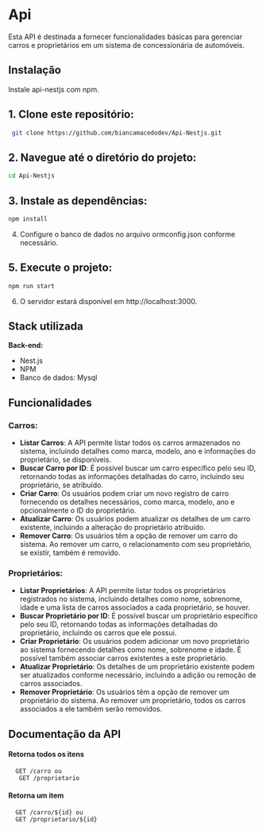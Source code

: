 
# Api 

Esta API é destinada a fornecer funcionalidades básicas para gerenciar carros e proprietários em um sistema de concessionária de automóveis.

## Instalação

Instale api-nestjs com npm.

## 1. Clone este repositório:
 ```bash
  git clone https://github.com/biancamacedodev/Api-Nestjs.git
```
## 2. Navegue até o diretório do projeto:
```bash
cd Api-Nestjs
```
## 3. Instale as dependências:
```bash
npm install
```
 4. Configure o banco de dados no arquivo ormconfig.json conforme necessário.

 ## 5. Execute o projeto:
 ```bash
npm run start
```

 6. O servidor estará disponível em http://localhost:3000.
## Stack utilizada

**Back-end:** 
- Nest.js
- NPM 
- Banco de dados: Mysql


## Funcionalidades


### Carros:

- **Listar Carros**: A API permite listar todos os carros armazenados no sistema, incluindo detalhes como marca, modelo, ano e informações do proprietário, se disponíveis.
- **Buscar Carro por ID**: É possível buscar um carro específico pelo seu ID, retornando todas as informações detalhadas do carro, incluindo seu proprietário, se atribuído.
- **Criar Carro**: Os usuários podem criar um novo registro de carro fornecendo os detalhes necessários, como marca, modelo, ano e opcionalmente o ID do proprietário.
- **Atualizar Carro**: Os usuários podem atualizar os detalhes de um carro existente, incluindo a alteração do proprietário atribuído.
- **Remover Carro**: Os usuários têm a opção de remover um carro do sistema. Ao remover um carro, o relacionamento com seu proprietário, se existir, também é removido.

### Proprietários:

- **Listar Proprietários**: A API permite listar todos os proprietários registrados no sistema, incluindo detalhes como nome, sobrenome, idade e uma lista de carros associados a cada proprietário, se houver.
- **Buscar Proprietário por ID**: É possível buscar um proprietário específico pelo seu ID, retornando todas as informações detalhadas do proprietário, incluindo os carros que ele possui.
- **Criar Proprietário**: Os usuários podem adicionar um novo proprietário ao sistema fornecendo detalhes como nome, sobrenome e idade. É possível também associar carros existentes a este proprietário.
- **Atualizar Proprietário**: Os detalhes de um proprietário existente podem ser atualizados conforme necessário, incluindo a adição ou remoção de carros associados.
- **Remover Proprietário**: Os usuários têm a opção de remover um proprietário do sistema. Ao remover um proprietário, todos os carros associados a ele também serão removidos.


## Documentação da API

#### Retorna todos os itens

```http
  GET /carro ou
   GET /proprietario
```
#### Retorna um item

```http
  GET /carro/${id} ou 
  GET /proprietario/${id}
```


